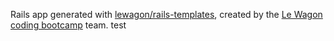 Rails app generated with [lewagon/rails-templates](https://github.com/lewagon/rails-templates), created by the [Le Wagon coding bootcamp](https://www.lewagon.com) team.
test
